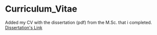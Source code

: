 # Curriculum_Vitae
Added my CV with the dissertation (pdf) from the M.Sc. that i completed.
[Dissertation's Link](https://dione.lib.unipi.gr/xmlui/handle/unipi/15232)

